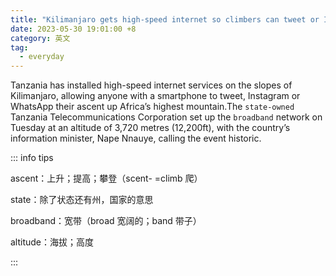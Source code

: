 ```yaml
---
title: "Kilimanjaro gets high-speed internet so climbers can tweet or Instagram ascent"
date: 2023-05-30 19:01:00 +8
category: 英文
tag:
  - everyday
---
```


Tanzania has installed high-speed internet services on the slopes of Kilimanjaro, allowing anyone with a smartphone to tweet, Instagram or WhatsApp their ascent up Africa’s highest mountain.The `state-owned` Tanzania Telecommunications Corporation set up the `broadband` network on Tuesday at an altitude of 3,720 metres (12,200ft), with the country’s information minister, Nape Nnauye, calling the event historic.

::: info tips

ascent：上升；提高；攀登（scent- =climb 爬）

state：除了状态还有州，国家的意思

broadband：宽带（broad 宽阔的；band 带子）

altitude：海拔；高度

:::
